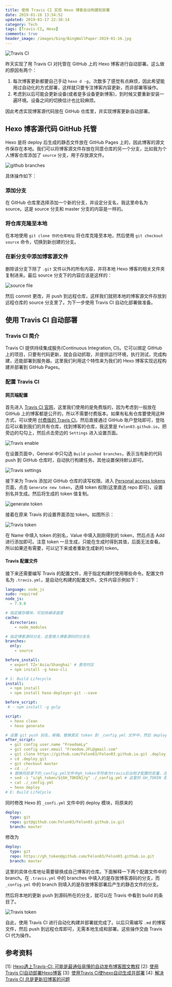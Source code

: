 ```yaml
---
title: 使用 Travis CI 实现 Hexo 博客自动构建和部署
date: 2019-01-16 13:54:52
updated: 2019-01-17 22:38:14
category: Tech
tags: [Travis-CI, Hexo]
comments: true
header_image: /images/bing/BingWallPaper-2019-01-16.jpg
---
```


![Travis CI](/images/imagesource/19-01-16/TravisCI-Full-Color.png)

昨天实现了用 Travis CI 对托管在 GitHub 上的 Hexo 博客进行自动部署。这么做的原因有两个：

1. 每次博客更新都要自己手动 `hexo d -g`，次数多了感觉有点麻烦，因此希望能用过自动化的方式部署，这样就只要专注博客内容更新，而非部署等操作。
2. 考虑到以后可能会更新设备(或者是多设备更新博客)，到时候又要重新安装一遍环境。设备之间的切换估计也比较麻烦。

因此考虑实现博客源代码放在 GitHub 仓库里，并实现博客更新自动部署。

<!--more-->

## Hexo 博客源代码 GitHub 托管

Hexo 是将 deploy 后生成的静态文件放在 GitHub Pages 上的，因此博客的源文件保存在本地。我们可以将博客源文件存放在同意仓库的另一个分支，比如我为个人博客仓库添加了 `source` 分支，用于存放源文件。

![github branches](/images/imagesource/19-01-16/2019-01-16-1.png)

具体操作如下：

### 添加分支

在 GitHub 仓库里选择添加一个新的分支，并设定分支名，我这里命名为 source。这是 source 分支和 master 分支的内容是一样的。

### 将仓库克隆至本地

在本地使用 `git clone 你的仓库地址` 将仓库克隆至本地，然后使用 `git checkout source` 命令，切换到新创建的分支。

### 在新分支中添加博客源文件

删除该分支下除了 `.git` 文件以外的所有内容，并将本地 Hexo 博客的相关文件夹复制进来。最后 source 分支下的内容应该是这样的：

![source file](/images/imagesource/19-01-16/2019-01-16-2.png)

然后 commit 更改，并 push 到远程仓库，这样我们就把本地的博客源文件存放到远程仓库的 source 分支里了。为下一步使用 Travis CI 自动化部署做准备。

## 使用 Travis CI 自动部署

### Travis CI 简介

Travis CI 提供持续集成服务(Continuous Integration, CI)。它可以绑定 GitHub 上的项目，只要有代码更新，就会自动抓取，并提供运行环境，执行测试，完成构建，还能部署到服务器。这里我们利用这个特性来为我们的 Hexo 博客实现远程构建并部署到 GitHub Pages。

### 配置 Travis CI

#### 网页端配置

首先进入 [Travis CI 官网](https://travis-ci.org/)，这里我们使用的是免费版的，因为考虑到一般放在 GitHub 上的博客都是公开的，所以不需要付费版本。如果有私有仓库要使用这种方式，可以使用 [付费版的 Travis CI](https://travis-ci.com/)。然后直接通过 GitHub 账户登陆即可，登陆后可以看到我们的共有仓库，找到博客的仓库，我这里是 `Felon03.github.io`，把旁边的勾勾上，然后点击旁边的 `Settings` 进入设置页面。

![Travis enable](/images/imagesource/19-01-16/2019-01-16-3.png)

在设置页面中，General 中只勾选 `Build pushed branches`，表示当有新的代码 push 到 GitHub 仓库时，自动执行构建任务。其他设置保持默认即可。

![Travis settings](/images/imagesource/19-01-16/2019-01-16-4.png)

接下来为 Travis 添加对 GitHub 仓库的读写权限。进入 [Personal access tokens](https://github.com/settings/tokens) 页面，点击 `Generate new token`，选择 token 权限(这里直选 repo 即可)，设置别名并生成。然后将生成的 token 值复制。

![generate token](/images/imagesource/19-01-16/2019-01-16-5.png)

接着在原来 Travis 的设置界面添加 token。如图所示：

![Travis token](/images/imagesource/19-01-16/2019-01-16-6.png)

在 Name 中填入 token 的别名，Value 中填入刚刚得到的 token，然后点击 Add 进行添加即可。注意 token 一旦生成，只能在生成时得到其值，后面无法查看。所以如果还有需要，可以记下来或者重新生成新的 token。

#### Travis 配置文件

接下来还需要编写 Travis 的配置文件，用于指定构建时使用哪些命令。配置文件名为 `.travis.yml`，是自动化构建的配置文件。文件内容示例如下：

```yml
language: node_js
sudo: required
node_js:
  - 7.9.0

# 指定缓存模块，可加快编译速度
cache:
  directories:
    - node_modules

# 指定博客源码分支，这里填入博客源码的分支名
branches:
  only:
    - source

before_install:
  - export TZ='Asia/Shanghai' # 更改时区
  - npm install -g hexo-cli

# S: Build Lifecycle
install:
  - npm install
  - npm install hexo-deployer-git --save

before_script:
 # - npm install -g gulp

script:
  - hexo clean
  - hexo generate

# 设置 git push 别名，邮箱。替换真实 token 到 _config.yml 文件中，然后 deploy 部署
after_script:
  - git config user.name "FreedomLy"
  - git config user.email "Freedom.JFL@gmail.com"
  - git clone https://github.com/Felon03/Felon03.github.io.git .deploy_git # 解决 commit 清空问题
  - cd .deploy_git
  - git checkout master
  - cd ../
  # 替换同目录下的_config.yml文件中gh_token字符串为travis后台刚才配置的变量，注意此处sed命令用了双引号。单引号无效！
  - sed -i "s/gh_token/${GH_TOKEN}/g" ./_config.yml # 这里的 GH_TOKEN 名字要和网页中定义的别名一致
  - cat ./_config.yml
  - hexo deploy
# E: Build LifeCycle
```

同时修改 Hexo 的 `_confi.yml` 文件中的 deploy 模块，将原来的

```yml
deploy:
  type: git
  repo: git@github.com:Felon03/Felon03.github.io.git
  branch: master
```

修改为

```yml
deploy:
  type: git
  repo: https://gh_token@github.com/Felon03/Felon03.github.io.git
  branch: master
```

这里的具体仓库地址需要替换成自己博客的仓库。下面解释一下两个配置文件中的 branch。在 `.travis.yml` 中的 branches 中填入的是存放博客源码的分支，而 `_config.yml` 中的 branch 则填入的是存放博客部署后产生的静态文件的分支。

然后将本地的更新 push 到源码所在的分支，就可以在 Travis 中看到 build 的条目了。

![Travis token](/images/imagesource/19-01-16/2019-01-16-7.png)

自此，使用 Travis CI 进行自动化构建并部署就完成了。以后只需编写 `.md` 的博客文件，然后 push 到远程仓库即可，无需本地生成和部署。这些操作交由 Travis CI 代为操作。

## 参考资料

[1]: [Hexo遇上Travis-CI: 可能是最通俗易懂的自动发布博客图文教程](https://blog.csdn.net/Xiong_IT/article/details/78675874)
[2]: [使用Travis CI自动部署Hexo博客](https://www.itfanr.cc/2017/08/09/using-travis-ci-automatic-deploy-hexo-blogs/)
[3]: [使用Travis Ci使hexo自动生成并部署](https://blog.xingoxu.com/2016/12/use-travis-ci-your-blog/)
[4]: [解决 Travis CI 总是更新旧博客的问题](https://wafer.li/Hexo/%E8%A7%A3%E5%86%B3%20Travis%20CI%20%E6%80%BB%E6%98%AF%E6%9B%B4%E6%96%B0%E6%97%A7%E5%8D%9A%E5%AE%A2%E7%9A%84%E9%97%AE%E9%A2%98/)